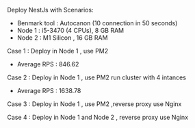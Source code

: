 

Deploy NestJs with Scenarios:

* Benmark tool : Autocanon (10 connection in 50 seconds)
* Node 1 : i5-3470 (4 CPUs), 8 GB RAM
* Node 2 : M1 Silicon , 16 GB RAM


Case 1 : Deploy in Node 1 , use PM2
+ Average RPS : 846.62

Case 2 : Deploy in Node 1 , use PM2 run cluster with 4 intances

+ Average RPS : 1638.78

Case 3 : Deploy in Node 1 , use PM2 ,reverse proxy use Nginx


Case 4 : Deploy in Node 1 and Node 2 , reverse proxy use Nginx
